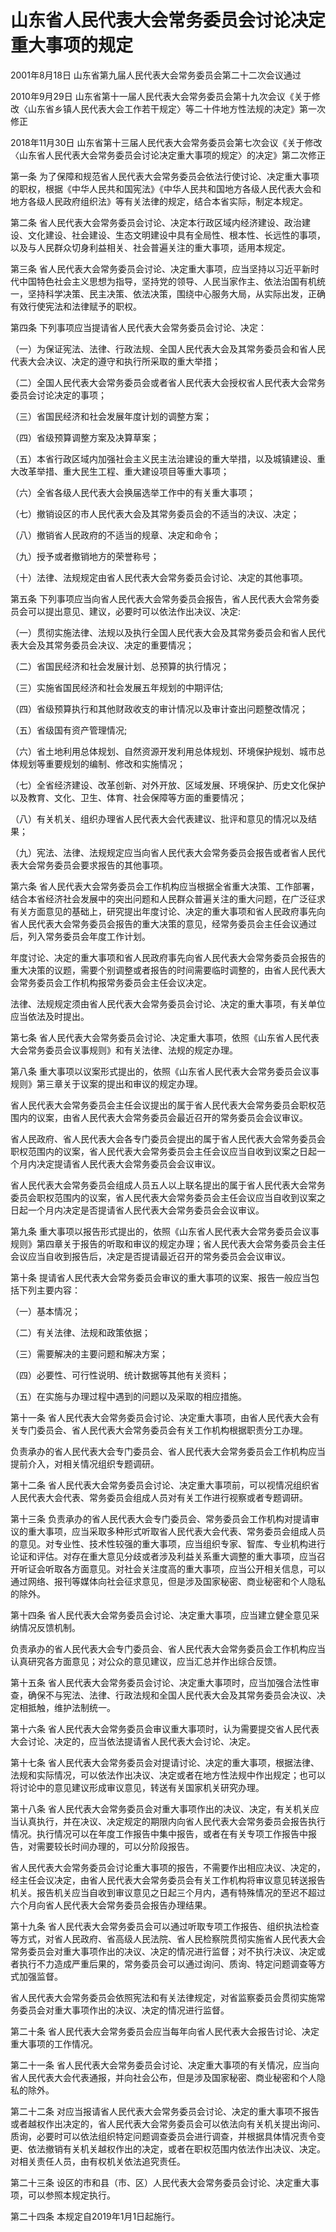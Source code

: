 # 山东省人民代表大会常务委员会讨论决定重大事项的规定

2001年8月18日 山东省第九届人民代表大会常务委员会第二十二次会议通过

2010年9月29日 山东省第十一届人民代表大会常务委员会第十九次会议《关于修改〈山东省乡镇人民代表大会工作若干规定〉等二十件地方性法规的决定》第一次修正

2018年11月30日 山东省第十三届人民代表大会常务委员会第七次会议《关于修改〈山东省人民代表大会常务委员会讨论决定重大事项的规定〉的决定》第二次修正

<!-- INFO END -->

第一条 为了保障和规范省人民代表大会常务委员会依法行使讨论、决定重大事项的职权，根据《中华人民共和国宪法》《中华人民共和国地方各级人民代表大会和地方各级人民政府组织法》等有关法律的规定，结合本省实际，制定本规定。

第二条 省人民代表大会常务委员会讨论、决定本行政区域内经济建设、政治建设、文化建设、社会建设、生态文明建设中具有全局性、根本性、长远性的事项，以及与人民群众切身利益相关、社会普遍关注的重大事项，适用本规定。

第三条 省人民代表大会常务委员会讨论、决定重大事项，应当坚持以习近平新时代中国特色社会主义思想为指导，坚持党的领导、人民当家作主、依法治国有机统一，坚持科学决策、民主决策、依法决策，围绕中心服务大局，从实际出发，正确有效行使宪法和法律赋予的职权。

第四条 下列事项应当提请省人民代表大会常务委员会讨论、决定：

（一）为保证宪法、法律、行政法规、全国人民代表大会及其常务委员会和省人民代表大会决议、决定的遵守和执行所采取的重大举措；

（二）全国人民代表大会常务委员会或者省人民代表大会授权省人民代表大会常务委员会讨论决定的事项；

（三）省国民经济和社会发展年度计划的调整方案；

（四）省级预算调整方案及决算草案；

（五）本省行政区域内加强社会主义民主法治建设的重大举措，以及城镇建设、重大改革举措、重大民生工程、重大建设项目等重大事项；

（六）全省各级人民代表大会换届选举工作中的有关重大事项；

（七）撤销设区的市人民代表大会及其常务委员会的不适当的决议、决定；

（八）撤销省人民政府的不适当的规章、决定和命令；

（九）授予或者撤销地方的荣誉称号；

（十）法律、法规规定由省人民代表大会常务委员会讨论、决定的其他事项。

第五条 下列事项应当向省人民代表大会常务委员会报告，省人民代表大会常务委员会可以提出意见、建议，必要时可以依法作出决议、决定:

（一）贯彻实施法律、法规以及执行全国人民代表大会及其常务委员会和省人民代表大会及其常务委员会决议、决定的重要情况；

（二）省国民经济和社会发展计划、总预算的执行情况；

（三）实施省国民经济和社会发展五年规划的中期评估;

（四）省级预算执行和其他财政收支的审计情况以及审计查出问题整改情况；

（五）省级国有资产管理情况;

（六）省土地利用总体规划、自然资源开发利用总体规划、环境保护规划、城市总体规划等重要规划的编制、修改和实施情况；

（七）全省经济建设、改革创新、对外开放、区域发展、环境保护、历史文化保护以及教育、文化、卫生、体育、社会保障等方面的重要情况；

（八）有关机关、组织办理省人民代表大会代表建议、批评和意见的情况以及结果；

（九）宪法、法律、法规规定应当向省人民代表大会常务委员会报告或者省人民代表大会常务委员会要求报告的其他事项。

第六条 省人民代表大会常务委员会工作机构应当根据全省重大决策、工作部署，结合本省经济社会发展中的突出问题和人民群众普遍关注的重大问题，在广泛征求有关方面意见的基础上，研究提出年度讨论、决定的重大事项和省人民政府事先向省人民代表大会常务委员会报告的重大决策的意见，经常务委员会主任会议通过后，列入常务委员会年度工作计划。

年度讨论、决定的重大事项和省人民政府事先向省人民代表大会常务委员会报告的重大决策的议题，需要个别调整或者报告的时间需要临时调整的，由省人民代表大会常务委员会工作机构报常务委员会主任会议决定。

法律、法规规定须由省人民代表大会常务委员会讨论、决定的重大事项，有关单位应当依法及时提出。

第七条 省人民代表大会常务委员会讨论、决定重大事项，依照《山东省人民代表大会常务委员会议事规则》和有关法律、法规的规定办理。

第八条 重大事项以议案形式提出的，依照《山东省人民代表大会常务委员会议事规则》第三章关于议案的提出和审议的规定办理。

省人民代表大会常务委员会主任会议提出的属于省人民代表大会常务委员会职权范围内的议案，由省人民代表大会常务委员会最近召开的常务委员会会议审议。

省人民政府、省人民代表大会各专门委员会提出的属于省人民代表大会常务委员会职权范围内的议案，省人民代表大会常务委员会主任会议应当自收到议案之日起一个月内决定提请省人民代表大会常务委员会会议审议。

省人民代表大会常务委员会组成人员五人以上联名提出的属于省人民代表大会常务委员会职权范围内的议案，省人民代表大会常务委员会主任会议应当自收到议案之日起一个月内决定是否提请省人民代表大会常务委员会会议审议。

第九条 重大事项以报告形式提出的，依照《山东省人民代表大会常务委员会议事规则》第四章关于报告的听取和审议的规定办理；省人民代表大会常务委员会主任会议应当自收到报告后，决定是否提请最近召开的常务委员会会议审议。

第十条 提请省人民代表大会常务委员会审议的重大事项的议案、报告一般应当包括下列主要内容：

（一）基本情况；

（二）有关法律、法规和政策依据；

（三）需要解决的主要问题和解决方案；

（四）必要性、可行性说明、统计数据等其他有关资料；

（五）在实施与办理过程中遇到的问题以及采取的相应措施。

第十一条 省人民代表大会常务委员会讨论、决定重大事项，由省人民代表大会有关专门委员会、省人民代表大会常务委员会有关工作机构根据职责分工办理。

负责承办的省人民代表大会专门委员会、省人民代表大会常务委员会工作机构应当提前介入，对相关情况组织专题调研。

第十二条 省人民代表大会常务委员会讨论、决定重大事项前，可以视情况组织省人民代表大会代表、常务委员会组成人员对有关工作进行视察或者专题调研。

第十三条 负责承办的省人民代表大会专门委员会、常务委员会工作机构对提请审议的重大事项，应当采取多种形式听取省人民代表大会代表、常务委员会组成人员的意见。对专业性、技术性较强的重大事项，应当组织专家、智库、专业机构进行论证和评估。对存在重大意见分歧或者涉及利益关系重大调整的重大事项，应当召开听证会听取各方面意见。对社会关注度高的重大事项，应当公开相关信息，可以通过网络、报刊等媒体向社会征求意见，但是涉及国家秘密、商业秘密和个人隐私的除外。

第十四条 省人民代表大会常务委员会讨论、决定重大事项，应当建立健全意见采纳情况反馈机制。

负责承办的省人民代表大会专门委员会、省人民代表大会常务委员会工作机构应当认真研究各方面意见；对公众的意见建议，应当汇总并作出综合反馈。

第十五条 省人民代表大会常务委员会讨论、决定重大事项时，应当加强合法性审查，确保不与宪法、法律、行政法规和全国人民代表大会及其常务委员会决议、决定相抵触，维护法制统一。

第十六条 省人民代表大会常务委员会审议重大事项时，认为需要提交省人民代表大会讨论、决定的，应当依法提请省人民代表大会讨论、决定。

第十七条 省人民代表大会常务委员会对提请讨论、决定的重大事项，根据法律、法规和实际情况，可以依法作出决议、决定或者在地方性法规中作出规定；也可以将讨论中的意见建议形成审议意见，转送有关国家机关研究办理。

第十八条 省人民代表大会常务委员会对重大事项作出的决议、决定，有关机关应当认真执行，并在决议、决定规定的期限内向省人民代表大会常务委员会报告执行情况。执行情况可以在年度工作报告中集中报告，或者在有关专项工作报告中报告，对需要较长时间办理的，可以分阶段报告。

省人民代表大会常务委员会讨论重大事项的报告，不需要作出相应决议、决定的，经主任会议决定，由省人民代表大会常务委员会有关工作机构将审议意见转送报告机关。报告机关应当自收到审议意见之日起三个月内，遇有特殊情况的至迟不超过六个月向省人民代表大会常务委员会报告办理结果。

第十九条 省人民代表大会常务委员会可以通过听取专项工作报告、组织执法检查等方式，对省人民政府、省高级人民法院、省人民检察院贯彻实施省人民代表大会常务委员会对重大事项作出的决议、决定的情况进行监督；对不执行决议、决定或者执行不力造成严重后果的，常务委员会可以通过询问、质询、特定问题调查等方式加强监督。

省人民代表大会常务委员会依照宪法和有关法律规定，对省监察委员会贯彻实施常务委员会对重大事项作出的决议、决定的情况进行监督。

第二十条 省人民代表大会常务委员会应当每年向省人民代表大会报告讨论、决定重大事项的工作情况。

第二十一条 省人民代表大会常务委员会讨论、决定重大事项的有关情况，应当向省人民代表大会代表通报，并向社会公布，但是涉及国家秘密、商业秘密和个人隐私的除外。

第二十二条 对应当报请省人民代表大会常务委员会讨论、决定的重大事项不报告或者越权作出决定的，省人民代表大会常务委员会可以依法向有关机关提出询问、质询，必要时可以依法组织特定问题调查委员会进行调查，并根据具体情况责令变更、依法撤销有关机关越权作出的决定，或者在职权范围内依法作出决议、决定。对相关责任人员，由有权机关依法追究责任。

第二十三条 设区的市和县（市、区）人民代表大会常务委员会讨论、决定重大事项，可以参照本规定执行。

第二十四条 本规定自2019年1月1日起施行。

